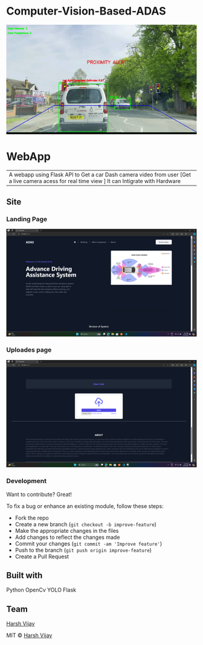 # Computer-Vision-Based-ADAS

![](https://github.com/Aniket-Vadar/Computer-Vision-Based-Advance-Driving-Assistant-System-ADAS-/blob/main/ADAS/Screenshot%202024-04-21%20174555.png)
# WebApp
<table>
<tr>
<td>
  A webapp using Flask API to Get a car  Dash camera  video from user  [Get a live camera acess for real time view ] It can Intigrate with Hardware 
</td>
</tr>
</table>

## Site


### Landing Page


![](https://github.com/Aniket-Vadar/Computer-Vision-Based-Advance-Driving-Assistant-System-ADAS-/blob/main/ADAS/interface.png)

### Uploades page
![](https://github.com/Aniket-Vadar/Computer-Vision-Based-Advance-Driving-Assistant-System-ADAS-/blob/main/ADAS/interface2.png)




### Development
Want to contribute? Great!

To fix a bug or enhance an existing module, follow these steps:

- Fork the repo
- Create a new branch (`git checkout -b improve-feature`)
- Make the appropriate changes in the files
- Add changes to reflect the changes made
- Commit your changes (`git commit -am 'Improve feature'`)
- Push to the branch (`git push origin improve-feature`)
- Create a Pull Request 


## Built with 

Python
OpenCv
YOLO
Flask


## Team

[Harsh Vijay ](https://github.com/Aniket-Vadar) 



MIT © [Harsh Vijay ](https://github.com/Aniket-Vadar)



